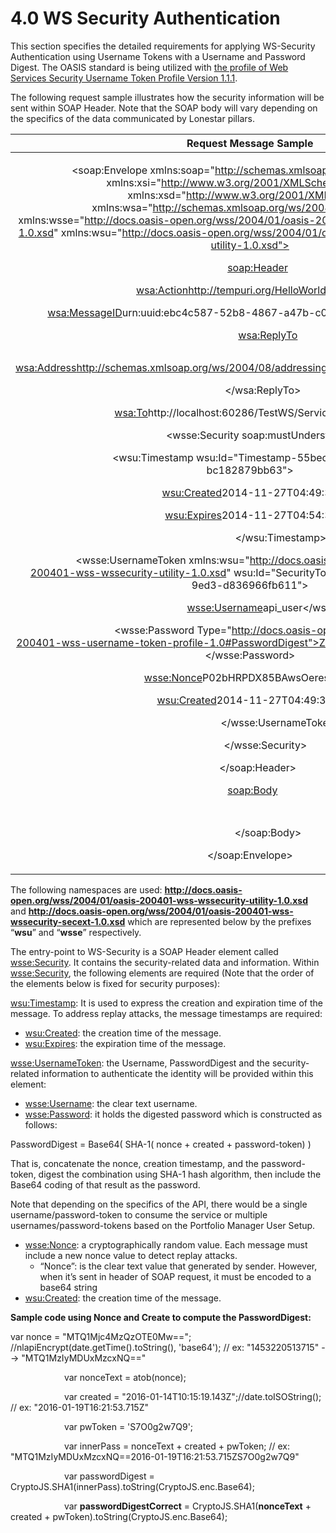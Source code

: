 # **4.0 WS Security Authentication**

This section specifies the detailed requirements for applying WS-Security Authentication using Username Tokens with a Username and Password Digest. The OASIS standard is being utilized with [the profile of Web Services Security Username Token Profile Version 1.1.1](http://docs.oasis-open.org/wss-m/wss/v1.1.1/os/wss-UsernameTokenProfile-v1.1.1-os.html).

The following request sample illustrates how the security information will be sent within SOAP Header. Note that the SOAP body will vary depending on the specifics of the data communicated by Lonestar pillars.

|Request Message Sample|
| :-: |
|<p><?xml version="1.0" encoding="utf-8"?></p><p><soap:Envelope xmlns:soap="http://schemas.xmlsoap.org/soap/envelope/" xmlns:xsi="http://www.w3.org/2001/XMLSchema-instance" xmlns:xsd="http://www.w3.org/2001/XMLSchema" xmlns:wsa="http://schemas.xmlsoap.org/ws/2004/08/addressing" xmlns:wsse="http://docs.oasis-open.org/wss/2004/01/oasis-200401-wss-wssecurity-secext-1.0.xsd" xmlns:wsu="http://docs.oasis-open.org/wss/2004/01/oasis-200401-wss-wssecurity-utility-1.0.xsd"></p><p>`	`<soap:Header></p><p>`		`<wsa:Action>http://tempuri.org/HelloWorld</wsa:Action></p><p>`		`<wsa:MessageID>urn:uuid:ebc4c587-52b8-4867-a47b-c0ddc750fc10</wsa:MessageID></p><p>`		`<wsa:ReplyTo></p><p>`			`<wsa:Address>http://schemas.xmlsoap.org/ws/2004/08/addressing/role/anonymous</wsa:Address></p><p>`		`</wsa:ReplyTo></p><p>`		`<wsa:To>http://localhost:60286/TestWS/Service.asmx</wsa:To></p><p>`		`<wsse:Security soap:mustUnderstand="1"></p><p>`			`<wsu:Timestamp wsu:Id="Timestamp-55bec23e-030a-461b-9474-bc182879bb63"></p><p>`				`<wsu:Created>2014-11-27T04:49:32Z</wsu:Created></p><p>`				`<wsu:Expires>2014-11-27T04:54:32Z</wsu:Expires></p><p>`			`</wsu:Timestamp></p><p>`			`<wsse:UsernameToken xmlns:wsu="http://docs.oasis-open.org/wss/2004/01/oasis-200401-wss-wssecurity-utility-1.0.xsd" wsu:Id="SecurityToken-95440d2c-3046-4aab-9ed3-d836966fb611"></p><p>`				`<wsse:Username>api\_user</wsse:Username></p><p>`				`<wsse:Password Type="http://docs.oasis-open.org/wss/2004/01/oasis-200401-wss-username-token-profile-1.0#PasswordDigest">Z9DtKSZJ1N4hfi0blPNd6wNxIx4=</wsse:Password></p><p>`				`<wsse:Nonce>P02bHRPDX85BAwsOeresGw==</wsse:Nonce></p><p>`				`<wsu:Created>2014-11-27T04:49:32Z</wsu:Created></p><p>`			`</wsse:UsernameToken></p><p>`		`</wsse:Security></p><p>`	`</soap:Header></p><p>`	`<soap:Body></p><p>`		`<!-- SOAP Body Data -->	</p><p>`       `</soap:Body></p><p></soap:Envelope></p><p></p>|

The following namespaces are used: **http://docs.oasis-open.org/wss/2004/01/oasis-200401-wss-wssecurity-utility-1.0.xsd** and **http://docs.oasis-open.org/wss/2004/01/oasis-200401-wss-wssecurity-secext-1.0.xsd** which are represented below by the prefixes “**wsu**” and “**wsse**” respectively.

The entry-point to WS-Security is a SOAP Header element called <wsse:Security>. It contains the security-related data and information. Within <wsse:Security>, the following elements are required (Note that the order of the elements below is fixed for security purposes):

<wsu:Timestamp>: It is used to express the creation and expiration time of the message. To address replay attacks, the message timestamps are required:

- <wsu:Created>: the creation time of the message.
- <wsu:Expires>: the expiration time of the message.

<wsse:UsernameToken>: the Username, PasswordDigest and the security-related information to authenticate the identity will be provided within this element:

- <wsse:Username>: the clear text username. 
- <wsse:Password>: it holds the digested password which is constructed as follows:

PasswordDigest = Base64( SHA-1( nonce + created + password-token) )

That is, concatenate the nonce, creation timestamp, and the password-token, digest the combination using SHA-1 hash algorithm, then include the Base64 coding of that result as the password.

Note that depending on the specifics of the API, there would be a single username/password-token to consume the service or multiple usernames/password-tokens based on the Portfolio Manager User Setup.

- <wsse:Nonce>: a cryptographically random value. Each message must include a new nonce value to detect replay attacks.
  - “Nonce”: is the clear text value that generated by sender. However, when it’s sent in header of SOAP request, it must be encoded to a base64 string
- <wsu:Created>: the creation time of the message.

**Sample code using Nonce and Create to compute the PasswordDigest:**

var nonce = "MTQ1Mjc4MzQzOTE0Mw=="; //nlapiEncrypt(date.getTime().toString(), 'base64'); // ex: "1453220513715" --> "MTQ1MzIyMDUxMzcxNQ=="

`            `var nonceText = atob(nonce);

`            `var created = "2016-01-14T10:15:19.143Z";//date.toISOString(); // ex: "2016-01-19T16:21:53.715Z"

`            `var pwToken = 'S7O0g2w7Q9';

`            `var innerPass = nonceText + created + pwToken; // ex: "MTQ1MzIyMDUxMzcxNQ==2016-01-19T16:21:53.715ZS7O0g2w7Q9"

`            `var passwordDigest = CryptoJS.SHA1(innerPass).toString(CryptoJS.enc.Base64);

`            `var **passwordDigestCorrect** = CryptoJS.SHA1(**nonceText** + created + pwToken).toString(CryptoJS.enc.Base64);
